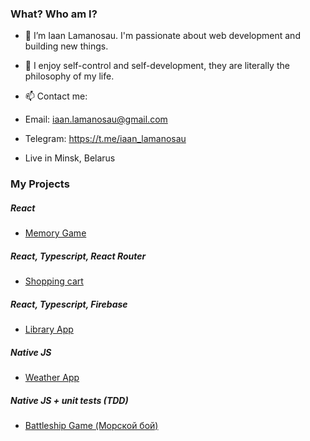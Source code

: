 ### What? Who am I?
- 👋 I’m Iaan Lamanosau. I'm passionate about web development and building new things.
- 🧠 I enjoy self-control and self-development, they are literally the philosophy of my life.
- 📫 Contact me:
- Email: iaan.lamanosau@gmail.com
- Telegram: https://t.me/iaan_lamanosau

- Live in Minsk, Belarus

### My Projects
##### React
- [Memory Game](https://github.com/twentysixhugs/Memory-Cards-Game)

##### React, Typescript, React Router
- [Shopping cart](https://github.com/twentysixhugs/shopping-cart)

##### React, Typescript, Firebase
- [Library App](https://github.com/twentysixhugs/library-app)

##### Native JS
- [Weather App](https://github.com/twentysixhugs/Weather-app)

##### Native JS + unit tests (TDD)
- [Battleship Game (Морской бой)](https://github.com/twentysixhugs/Battleship)
